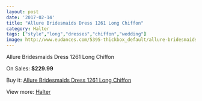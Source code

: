 ```yaml
---
layout: post
date: '2017-02-14'
title: "Allure Bridesmaids Dress 1261 Long Chiffon"
category: Halter
tags: ["style","long","dresses","chiffon","wedding"]
image: http://www.eudances.com/5395-thickbox_default/allure-bridesmaids-dress-1261-long-chiffon.jpg
---
```

Allure Bridesmaids Dress 1261 Long Chiffon

On Sales: **$229.99**
<a href="https://www.eudances.com/en/halter/1841-allure-bridesmaids-dress-1261-long-chiffon.html"><amp-img layout="responsive" width="600" height="600" src="//www.eudances.com/5395-thickbox_default/allure-bridesmaids-dress-1261-long-chiffon.jpg" alt="Allure Bridesmaids Dress 1261 Long Chiffon 0" /></a>
<a href="https://www.eudances.com/en/halter/1841-allure-bridesmaids-dress-1261-long-chiffon.html"><amp-img layout="responsive" width="600" height="600" src="//www.eudances.com/5396-thickbox_default/allure-bridesmaids-dress-1261-long-chiffon.jpg" alt="Allure Bridesmaids Dress 1261 Long Chiffon 1" /></a>
<a href="https://www.eudances.com/en/halter/1841-allure-bridesmaids-dress-1261-long-chiffon.html"><amp-img layout="responsive" width="600" height="600" src="//www.eudances.com/5397-thickbox_default/allure-bridesmaids-dress-1261-long-chiffon.jpg" alt="Allure Bridesmaids Dress 1261 Long Chiffon 2" /></a>
<a href="https://www.eudances.com/en/halter/1841-allure-bridesmaids-dress-1261-long-chiffon.html"><amp-img layout="responsive" width="600" height="600" src="//www.eudances.com/5398-thickbox_default/allure-bridesmaids-dress-1261-long-chiffon.jpg" alt="Allure Bridesmaids Dress 1261 Long Chiffon 3" /></a>
<a href="https://www.eudances.com/en/halter/1841-allure-bridesmaids-dress-1261-long-chiffon.html"><amp-img layout="responsive" width="600" height="600" src="//www.eudances.com/5399-thickbox_default/allure-bridesmaids-dress-1261-long-chiffon.jpg" alt="Allure Bridesmaids Dress 1261 Long Chiffon 4" /></a>

Buy it: [Allure Bridesmaids Dress 1261 Long Chiffon](https://www.eudances.com/en/halter/1841-allure-bridesmaids-dress-1261-long-chiffon.html "Allure Bridesmaids Dress 1261 Long Chiffon")

View more: [Halter](https://www.eudances.com/en/19-halter "Halter")